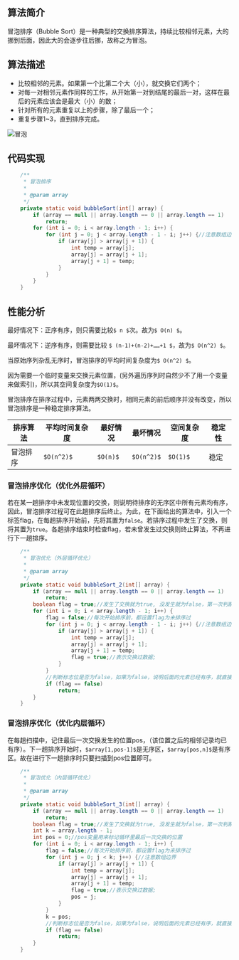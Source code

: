 ## 算法简介
冒泡排序（Bubble Sort）是一种典型的交换排序算法，持续比较相邻元素，大的挪到后面，因此大的会逐步往后挪，故称之为冒泡。

## 算法描述
- 比较相邻的元素。如果第一个比第二个大（小），就交换它们两个；
- 对每一对相邻元素作同样的工作，从开始第一对到结尾的最后一对，这样在最后的元素应该会是最大（小）的数；
- 针对所有的元素重复以上的步骤，除了最后一个；
- 重复步骤1~3，直到排序完成。

![冒泡](http://images.cnblogs.com/cnblogs_com/wupeixuan/1186502/o_%e5%86%92%e6%b3%a1.jpg)

## 代码实现
```java
    /**
     * 冒泡排序
     *
     * @param array
     */
    private static void bubbleSort(int[] array) {
        if (array == null || array.length == 0 || array.length == 1)
            return;
        for (int i = 0; i < array.length - 1; i++) {
            for (int j = 0; j < array.length - 1 - i; j++) {//注意数组边界
                if (array[j] > array[j + 1]) {
                    int temp = array[j];
                    array[j] = array[j + 1];
                    array[j + 1] = temp;
                }
            }
        }
    }
```

## 性能分析

最好情况下：正序有序，则只需要比较`$ n $`次。故为`$ O(n) $`。

最坏情况下：逆序有序，则需要比较 `$ (n-1)+(n-2)+……+1 $`，故为`$ O(n^2) $`。

当原始序列杂乱无序时，冒泡排序的平均时间复杂度为`$ O(n^2) $`。

因为需要一个临时变量来交换元素位置，(另外遍历序列时自然少不了用一个变量来做索引)，所以其空间复杂度为`$O(1)$`。

冒泡排序在排序过程中，元素两两交换时，相同元素的前后顺序并没有改变，所以冒泡排序是一种稳定排序算法。

排序算法 | 平均时间复杂度 | 最好情况 | 最坏情况 | 空间复杂度 | 稳定性
---|---|---|---|---|---
冒泡排序 | `$O(n^2)$` | `$O(n)$` | `$O(n^2)$` | `$O(1)$` | 稳定

### 冒泡排序优化（优化外层循环）

若在某一趟排序中未发现位置的交换，则说明待排序的无序区中所有元素均有序，因此，冒泡排序过程可在此趟排序后终止。为此，在下面给出的算法中，引入一个标签flag，在每趟排序开始前，先将其置为`false`。若排序过程中发生了交换，则将其置为`true`。各趟排序结束时检查flag，若未曾发生过交换则终止算法，不再进行下一趟排序。
```java
    /**
     * 冒泡优化（外层循环优化）
     *
     * @param array
     */
    private static void bubbleSort_2(int[] array) {
        if (array == null || array.length == 0 || array.length == 1)
            return;
        boolean flag = true;//发生了交换就为true, 没发生就为false，第一次判断时必须标志位true
        for (int i = 0; i < array.length - 1; i++) {
            flag = false;//每次开始排序前，都设置flag为未排序过
            for (int j = 0; j < array.length - 1 - i; j++) {//注意数组边界
                if (array[j] > array[j + 1]) {
                    int temp = array[j];
                    array[j] = array[j + 1];
                    array[j + 1] = temp;
                    flag = true;//表示交换过数据;
                }
            }
            //判断标志位是否为false，如果为false，说明后面的元素已经有序，就直接return
            if (flag == false)
                return;
        }
    }
```
### 冒泡排序优化（优化内层循环）
在每趟扫描中，记住最后一次交换发生的位置pos，（该位置之后的相邻记录均已有序）。下一趟排序开始时，`$array[1,pos-1]$`是无序区，`$array[pos,n]$`是有序区。故在进行下一趟排序时只要扫描到pos位置即可。

```java
    /**
     * 冒泡优化（内层循环优化）
     *
     * @param array
     */
    private static void bubbleSort_3(int[] array) {
        if (array == null || array.length == 0 || array.length == 1)
            return;
        boolean flag = true;//发生了交换就为true, 没发生就为false，第一次判断时必须标志位true
        int k = array.length - 1;
        int pos = 0;//pos变量用来标记循环里最后一次交换的位置
        for (int i = 0; i < array.length - 1; i++) {
            flag = false;//每次开始排序前，都设置flag为未排序过
            for (int j = 0; j < k; j++) {//注意数组边界
                if (array[j] > array[j + 1]) {
                    int temp = array[j];
                    array[j] = array[j + 1];
                    array[j + 1] = temp;
                    flag = true;//表示交换过数据;
                    pos = j;
                }
            }
            k = pos;
            //判断标志位是否为false，如果为false，说明后面的元素已经有序，就直接return
            if (flag == false)
                return;
        }
    }
```
